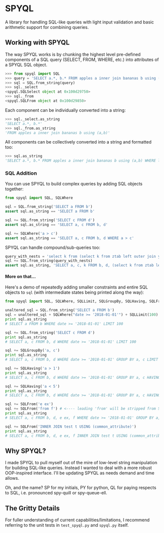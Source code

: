 # SPYQL
A library for handling SQL-like queries with light input validation and basic arithmetic support for combining queries.

## Working with SPYQL
The way SPYQL works is by chunking the highest level pre-defined components of a SQL query (SELECT, FROM, WHERE, etc.) into attributes of a SPYQL SQL object.
```python
>>> from spyql import SQL
>>> query = 'SELECT a.*, b.* FROM apples a inner join bananas b using (c,d) WHERE length(a.y) != length(b.z) and length(a.y) > 2 GROUP BY a.y HAVING count(a.y)<5 ORDER BY b.z LIMIT 15'
>>> sql = SQL.from_string(query)
>>> sql._select
<spyql.SQLSelect object at 0x100d29750>
>>> sql._from
<spyql.SQLFrom object at 0x100d29850>
```
Each component can be individually converted into a string:
```python
>>> sql._select.as_string
'SELECT a.*, b.*'
>>> sql._from.as_string
'FROM apples a inner join bananas b using (a,b)'
```
All components can be collectively converted into a string and formatted too:
```python
>>> sql.as_string
'SELECT a.*, b.* FROM apples a inner join bananas b using (a,b) WHERE length(a.y) != length(b.z) and length(a.y) > 2 GROUP BY a.y HAVING count(a.y)<5 ORDER BY b.z LIMIT 15'
```
### SQL Addition
You can use SPYQL to build complex queries by adding SQL objects together:
```python
from spyql import SQL, SQLWhere

sql = SQL.from_string('SELECT a FROM b')
assert sql.as_string == 'SELECT a FROM b'

sql += SQL.from_string('SELECT c FROM d')
assert sql.as_string == 'SELECT a, c FROM b, d'

sql += SQLWhere('a > c')
assert sql.as_string == 'SELECT a, c FROM b, d WHERE a > c'
```
SPYQL can handle compound/sub-queries too:
```python
query_with_nests = 'select k from (select k from ztab left outer join ytab using (date)) tabk where k in (select k from ytab where k > 5)'
sql += SQL.from_string(query_with_nests)
assert sql.as_string, 'SELECT a, c, k FROM b, d, (select k from ztab left outer join ytab using (date)) tabk WHERE a > c and k in (select k from ytab where k > 5)'
```
#### More on that...
Here's a demo of repeatedly adding smaller constraints and entire SQL objects to `sql` (with intermediate states being printed along the way):
```python
from spyql import SQL, SQLWhere, SQLLimit, SQLGroupBy, SQLHaving, SQLFrom

unaltered_sql = SQL.from_string('SELECT a FROM b')
sql = unaltered_sql + SQLWhere("date >= '2018-01-01'") + SQLLimit(100)
print sql.as_string
# SELECT a FROM b WHERE date >= '2018-01-01' LIMIT 100

sql += SQL.from_string('SELECT c FROM d')
print sql.as_string
# SELECT a, c FROM b, d WHERE date >= '2018-01-01' LIMIT 100

sql += SQLGroupBy('a, c')
print sql.as_string
# SELECT a, c FROM b, d WHERE date >= '2018-01-01' GROUP BY a, c LIMIT 100

sql += SQLHaving('a > 1')
print sql.as_string
# SELECT a, c FROM b, d WHERE date >= '2018-01-01' GROUP BY a, c HAVING a > 1 LIMIT 100

sql += SQLHaving('a < 5')
print sql.as_string
# SELECT a, c FROM b, d WHERE date >= '2018-01-01' GROUP BY a, c HAVING a > 1 and a < 5 LIMIT 100

sql += SQLFrom('e ex')
sql += SQLFrom('from f') # <---- leading 'from' will be stripped from SQL object to circumvent syntactic/semantic issues (all components are handled similarly)
print sql.as_string
# SELECT a, c FROM b, d, e ex, f WHERE date >= '2018-01-01' GROUP BY a, c HAVING a > 1 and a < 5 LIMIT 100

sql += SQLFrom('INNER JOIN test t USING (common_attribute)')
print sql.as_string
# SELECT a, c FROM b, d, e ex, f INNER JOIN test t USING (common_attribute) WHERE date >= '2018-01-01' GROUP BY a, c HAVING a > 1 and a < 5 LIMIT 100
```

## Why SPYQL?
I made SPYQL to pull myself out of the mire of low-level string manipulation for building SQL-like queries.  Instead I wanted to deal with a more robust OOP-inspired interface.  I'll be updating SPYQL as needs demand and time allows.

Oh, and the name? SP for my initials, PY for python, QL for paying respects to SQL, i.e. pronounced spy-quill or spy-queue-ell.

## The Gritty Details
For fuller understanding of current capabilities/limitations, I recommend referring to the unit tests in `test_spyql.py` and `spyql.py` itself.
